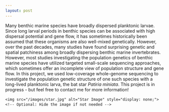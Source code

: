 ```yaml
---
layout: post
---
```


<div class="post-background">
    <div class="overlay"></div>
    <p class="white-text">Many benthic marine species have broadly dispersed planktonic larvae. Since long larval periods in benthic species can be associated with high dispersal potential and gene flow, it has sometimes historically been assumed that these organisms are also well-mixed genetically. However, over the past decades, many studies have found surprising genetic and spatial patchiness among broadly dispersing benthic marine invertebrates. However, most studies investigating the population genetics of benthic marine species have utilized targeted small-scale sequencing approaches, which sometimes offer an incomplete view of population structure and gene flow. In this project, we used low-coverage whole-genome sequencing to investigate the population genetic structure of one such species with a long-lived planktonic larva, the bat star <em>Patiria miniata</em>. This project is in progress - but feel free to contact me for more information!</p>

    <img src="/images/star.jpg" alt="Star Image" style="display: none;"> <!-- Optional: Hide the image if not needed -->
</div>
